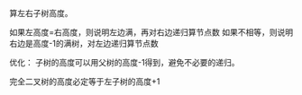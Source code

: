 算左右子树高度。

如果左高度=右高度，则说明左边满，再对右边递归算节点数
如果不相等，则说明右边是高度-1的满树，对左边递归算节点数

优化：
子树的高度可以用父树的高度-1得到，避免不必要的递归。

完全二叉树的高度必定等于左子树的高度+1